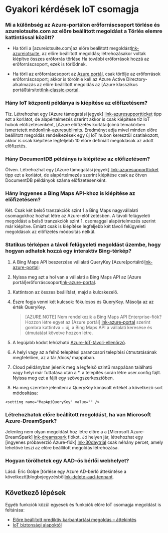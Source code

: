 <properties
  pageTitle="Gyakori kérdések Azure IoT csomagja |} Microsoft Azure"
  description="Gyakori kérdések IoT csomagja"
  services=""
  suite="iot-suite"
  documentationCenter=""
  authors="aguilaaj"
  manager="timlt"
  editor=""/>

<tags
  ms.service="iot-suite"
  ms.devlang="na"
  ms.topic="article"
  ms.tgt_pltfrm="na"
  ms.workload="na"
  ms.date="09/26/2016"
  ms.author="araguila"/>
   
# <a name="frequently-asked-questions-for-iot-suite"></a>Gyakori kérdések IoT csomagja

### <a name="whats-the-difference-between-deleting-a-resource-group-in-the-azure-portal-and-clicking-delete-on-a-preconfigured-solution-in-azureiotsuitecom"></a>Mi a különbség az Azure-portálon erőforráscsoport törlése és azureiotsuite.com az előre beállított megoldást a Törlés elemre kattintással között?

- Ha törli a [azureiotsuite.com]az előre beállított megoldást[lnk-azureiotsuite], az előre beállított megoldás; létrehozásakor voltak kiépítve összes erőforrás törlése Ha további erőforrások hozzá az erőforráscsoport, ezek is törlődnek. 

- Ha törli az erőforráscsoport az [Azure portál][lnk-azure-portal], csak törölje az erőforrások erőforráscsoport; akkor is törölnie kell az Azure Active Directory-alkalmazás az előre beállított megoldás az [Azure klasszikus portál]társított[lnk-classic-portal].

### <a name="how-many-iot-hub-instances-can-i-provision-in-a-subscription"></a>Hány IoT központi példánya is kiépítése az előfizetésem? 

Tíz. Létrehozhat egy [Azure támogatási jegyek] [ link-azuresupportticket] tipp ezt a korlátot, de alapértelmezés szerint akkor is csak kiépítése tíz IoT hubok előfizetésenként, [Azure előfizetés korlátai]című témakörben ismertetett módon[link-azuresublimits]. Eredményt adja mivel minden előre beállított megoldás rendelkezések egy új IoT hubon keresztül csatlakozott, akkor is csak kiépítése legfeljebb 10 előre definiált megoldások az adott előfizetés. 

### <a name="how-many-documentdb-instances-can-i-provision-in-a-subscription"></a>Hány DocumentDB példánya is kiépítése az előfizetésem?

Ötven. Létrehozhat egy [Azure támogatási jegyek] [ link-azuresupportticket] tipp ezt a korlátot, de alapértelmezés szerint kiépítése csak az ötven DocumentDB példányok száma előfizetésenként. 

### <a name="how-many-free-bing-maps-apis-can-i-provision-in-a-subscription"></a>Hány ingyenes a Bing Maps API-khoz is kiépítése az előfizetésem?

Két. Csak két belső tranzakciók szint 1 a Bing Maps nagyvállalati csomagokhoz hozhat létre az Azure-előfizetésben. A távoli felügyeleti megoldást a belső tranzakciók szint 1. csomaggal alapértelmezés szerint már kiépítve. Emiatt csak is kiépítése legfeljebb két távoli felügyeleti megoldások az előfizetés módosítás nélkül.

### <a name="i-have-a-remote-monitoring-solution-deployment-with-a-static-map-how-do-i-add-an-interactive-bing-map"></a>Statikus térképen a távoli felügyeleti megoldást üzembe, hogy hogyan adhatok hozzá egy interaktív Bing-térkép? 
1. A Bing Maps API beszerzése vállalati QueryKey [Azure]portálról[lnk-azure-portal]: 
 1. Nyissa meg azt a hol van a vállalati a Bing Maps API az [Azure portál]erőforráscsoport[lnk-azure-portal].
 2. Kattintson az összes beállítást, majd a kulcskezelő. 
 3. Észre fogja venni két kulcsok: főkulcsos és QueryKey. Másolja az az érték QueryKey.

     > [AZURE.NOTE] Nem rendelkezik a Bing Maps API Enterprise-fiók? Hozzon létre egyet az [Azure portál] [ lnk-azure-portal] szerint gombra kattintva + új, a Bing Maps API a vállalati keresése és útmutatást követve hozzon létre.

2. A legújabb kódot lehúzható [Azure-IoT-távoli-ellenőrző][lnk-remote-monitoring-github].

3. A helyi vagy az a felhő telepítési parancssori telepítési útmutatásának megfelelően, az a tár /docs/ mappában. 

4. Cloud példányban jelenik meg a legfelső szintű mappában található vagy helyi már futtatása után a *. a telepítés során létre user.config fájlt. Nyissa meg ezt a fájlt egy szövegszerkesztőben. 

5. Ha meg szeretné jeleníteni a QueryKey kimásolt értékét a következő sort módosítása: 
   
  `<setting name="MapApiQueryKey" value="" />`

### <a name="can-i-create-a-preconfigured-solution-if-i-have-microsoft-azure-for-dreamspark"></a>Létrehozhatok előre beállított megoldást, ha van Microsoft Azure-DreamSpark?
Jelenleg nem olyan megoldást hoz létre előre a a [Microsoft Azure-DreamSpark] [ lnk-dreamspark] fiókot. Jó helyen jár, létrehozhat egy [ingyenes próbaverzió Azure-fiók] [ lnk-30daytrial] csak néhány percet, amely lehetővé teszi az előre beállított megoldás létrehozása.

### <a name="how-do-i-delete-an-aad-tenant"></a>Hogyan törölhetek egy AAD-ös bérlői webhelyet?

Lásd: Eric Golpe [törlése egy Azure AD-bérlő áttekintése a következő]blogbejegyzésből[lnk-delete-aad-tennant].

## <a name="next-steps"></a>Következő lépések

Egyéb funkciók közül egyesek és funkciók előre IoT csomagja megoldást is feltárása:

- [Előre beállított prediktív karbantartási megoldás – áttekintés][lnk-predictive-overview]
- [IoT biztonsági alapoktól][lnk-security-groundup]

[lnk-predictive-overview]: iot-suite-predictive-overview.md
[lnk-security-groundup]: securing-iot-ground-up.md

[link-azuresupportticket]: https://portal.azure.com/#blade/Microsoft_Azure_Support/HelpAndSupportBlade 
[link-azuresublimits]: https://azure.microsoft.com/documentation/articles/azure-subscription-service-limits/#iot-hub-limits
[lnk-azure-portal]: https://portal.azure.com
[lnk-azureiotsuite]: https://www.azureiotsuite.com/
[lnk-classic-portal]: https://manage.windowsazure.com
[lnk-remote-monitoring-github]: https://github.com/Azure/azure-iot-remote-monitoring 
[lnk-dreamspark]: https://www.dreamspark.com/Product/Product.aspx?productid=99 
[lnk-30daytrial]: https://azure.microsoft.com/free/
[lnk-delete-aad-tennant]: http://blogs.msdn.com/b/ericgolpe/archive/2015/04/30/walkthrough-of-deleting-an-azure-ad-tenant.aspx
